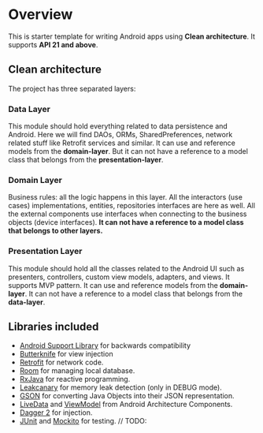 # Overview

This is starter template for writing Android apps using **Clean architecture**. It supports 
**API 21 and above**.

## Clean architecture

The project has three separated layers:

### Data Layer

This module should hold everything related to data persistence and Android. Here we will find
DAOs, ORMs, SharedPreferences, network related stuff like Retrofit services and similar. 
It can use and reference models from the **domain-layer**. But it can not have a reference 
to a model class that belongs from the **presentation-layer**.

### Domain Layer

Business rules: all the logic happens in this layer. All the interactors (use cases) 
implementations, entities, repositories interfaces are here as well. All the external 
components use interfaces when connecting to the business objects (device interfaces). **It 
can not have a reference to a model class that belongs to other layers.** 

### Presentation Layer

This module should hold all the classes related to the Android UI such as presenters, 
controllers, custom view models, adapters, and views. It supports MVP pattern. It can use and 
reference models from the **domain-layer**. It can not have a reference to a model class that 
belongs from the **data-layer**.


## Libraries included

 - [Android Support Library] for backwards compatibility
 - [Butterknife] for view injection
 - [Retrofit] for network code.
 - [Room] for managing local database.
 - [RxJava] for reactive programming.
 - [Leakcanary] for memory leak detection (only in DEBUG mode).
 - [GSON] for converting Java Objects into their JSON representation.
 - [LiveData] and [ViewModel] from Android Architecture Components.
 - [Dagger 2] for injection.
 - [JUnit] and [Mockito] for testing. // TODO:


[Android Support Library]: <https://developer.android.com/tools/support-library/index.html>
[Butterknife]: <https://github.com/JakeWharton/butterknife>
[Retrofit]: <https://square.github.io/retrofit/>
[Room]: <https://developer.android.com/topic/libraries/architecture/room.html>
[RxJava]: <https://github.com/ReactiveX/RxAndroid>
[Leakcanary]: <https://github.com/square/leakcanary>
[GSON]: <https://github.com/google/gson>
[LiveData]: <https://developer.android.com/topic/libraries/architecture/livedata.html>
[ViewModel]: <https://developer.android.com/topic/libraries/architecture/viewmodel.html>
[Dagger 2]: <https://github.com/google/dagger>
[Mockito]: <http://site.mockito.org/>
[JUnit]: <https://github.com/junit-team/junit/wiki/Download-and-Install>

